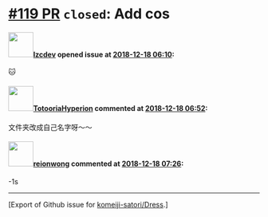 # [\#119 PR](https://github.com/komeiji-satori/Dress/pull/119) `closed`: Add cos

#### <img src="https://avatars.githubusercontent.com/u/16014249?u=fedf8103ecfe1d355013147a27af01ebb90ae32c&v=4" width="50">[lzcdev](https://github.com/lzcdev) opened issue at [2018-12-18 06:10](https://github.com/komeiji-satori/Dress/pull/119):

🐱

#### <img src="https://avatars.githubusercontent.com/u/16434801?u=910c71526d6a48c560fb8967dadeccf735664275&v=4" width="50">[TotooriaHyperion](https://github.com/TotooriaHyperion) commented at [2018-12-18 06:52](https://github.com/komeiji-satori/Dress/pull/119#issuecomment-448115788):

文件夹改成自己名字呀～～

#### <img src="https://avatars.githubusercontent.com/u/9636382?u=700c01bfb5bfb9520c97429161ece47b2b282f9a&v=4" width="50">[reionwong](https://github.com/reionwong) commented at [2018-12-18 07:26](https://github.com/komeiji-satori/Dress/pull/119#issuecomment-448122456):

-1s


-------------------------------------------------------------------------------



[Export of Github issue for [komeiji-satori/Dress](https://github.com/komeiji-satori/Dress).]

